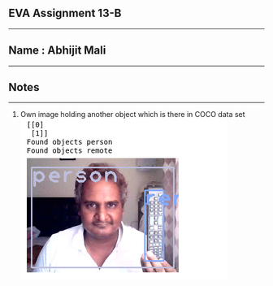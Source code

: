 ## EVA Assignment 13-B
----------------------
## Name : Abhijit Mali
----------------------
## Notes 
---------------------------------------------------------------------------------------------------------------------------
1. Own image holding another object which is there in COCO data set
![OwnImageWithCocoDatasetObject](https://github.com/csharpshooter/EVA/blob/master/A13/A13-A/images/Image%20annotated%20by%20OpenCV%20YOLO%20inference.png)
